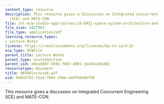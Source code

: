 ```yaml
---
content_type: resource
description: This resource gives a discussion on Integrated Concurrent Engineering
  (ICE) and MATE-CON.
file: /ol-ocw-studio-app/courses/16-892j-space-system-architecture-and-design-fall-2004/bd832f0231a378de34bee44febe0ef94_06999lecture6.pdf
file_size: 2827963
file_type: application/pdf
learning_resource_types:
- Lecture Notes
license: https://creativecommons.org/licenses/by-nc-sa/4.0/
ocw_type: OCWFile
parent_title: Lecture Notes
parent_type: CourseSection
parent_uid: e0eed86f-5693-f887-d901-3ae41a2bb482
resourcetype: Document
title: 06999lecture6.pdf
uid: bd832f02-31a3-78de-34be-e44febe0ef94
---
```

This resource gives a discussion on Integrated Concurrent Engineering (ICE) and MATE-CON.